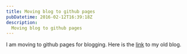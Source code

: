 ```yaml
---
title: Moving blog to github pages
pubDatetime: 2016-02-12T16:39:18Z
description:
  Moving blog to github pages
---
```


I am moving to github pages for blogging. Here is the [link](http://jitu-blog.blogspot.com/) to my old blog. 